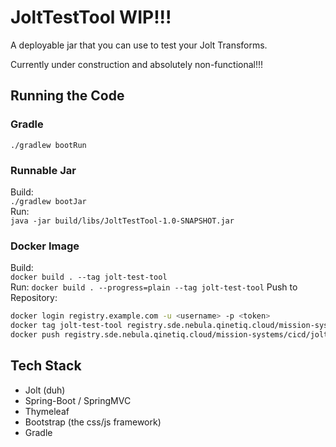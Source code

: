# JoltTestTool WIP!!!
A deployable jar that you can use to test your Jolt Transforms.

Currently under construction and absolutely non-functional!!!

## Running the Code
### Gradle
`./gradlew bootRun`
### Runnable Jar
Build:  
`./gradlew bootJar`  
Run:  
`java -jar build/libs/JoltTestTool-1.0-SNAPSHOT.jar`

### Docker Image
Build:  
`docker build . --tag jolt-test-tool`  
Run:
`docker build . --progress=plain --tag jolt-test-tool`
Push to Repository:
```bash
docker login registry.example.com -u <username> -p <token>
docker tag jolt-test-tool registry.sde.nebula.qinetiq.cloud/mission-systems/cicd/jolttesttool/jolt-test-tool:<tag>
docker push registry.sde.nebula.qinetiq.cloud/mission-systems/cicd/jolttesttool/jolt-test-tool:<tag>
```

## Tech Stack
- Jolt (duh)
- Spring-Boot / SpringMVC
- Thymeleaf
- Bootstrap (the css/js framework)
- Gradle
